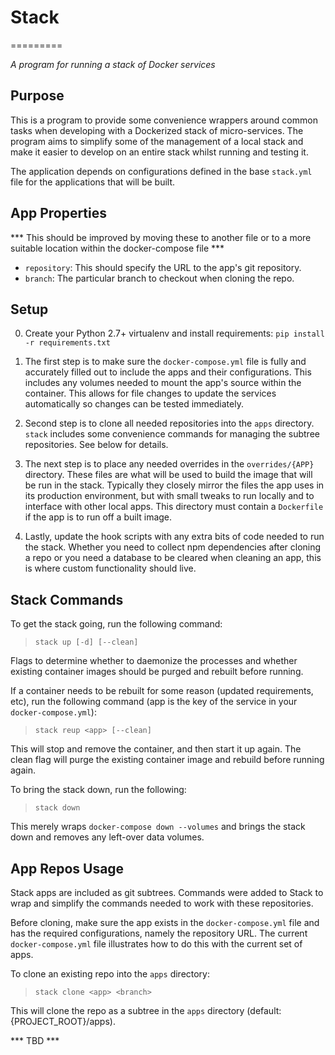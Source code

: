# Stack
=========

*A program for running a stack of Docker services*


## Purpose

This is a program to provide some convenience wrappers around common tasks
when developing with a Dockerized stack of micro-services. The program aims
to simplify some of the management of a local stack and make it easier to
develop on an entire stack whilst running and testing it.

The application depends on configurations defined in the base `stack.yml`
file for the applications that will be built.

## App Properties

*** This should be improved by moving these to another file or to a more
suitable location within the docker-compose file ***

- `repository`: This should specify the URL to the app's git repository.
- `branch`: The particular branch to checkout when cloning the repo.

## Setup

0. Create your Python 2.7+ virtualenv and install requirements:
`pip install -r requirements.txt`

1. The first step is to make sure the `docker-compose.yml` file is fully
and accurately filled out to include the apps and their configurations.
This includes any volumes needed to mount the app's source within the
container. This allows for file changes to update the services
automatically so changes can be tested immediately.

2. Second step is to clone all needed repositories into the `apps` directory.
`stack` includes some convenience commands for managing the subtree
repositories. See below for details.

3. The next step is to place any needed overrides in the `overrides/{APP}`
directory. These files are what will be used to build the image that
will be run in the stack. Typically they closely mirror the files
the app uses in its production environment, but with small tweaks to
run locally and to interface with other local apps. This directory
must contain a `Dockerfile` if the app is to run off a built image.

4. Lastly, update the hook scripts with any extra bits of code
needed to run the stack. Whether you need to collect npm
dependencies after cloning a repo or you need a database to
be cleared when cleaning an app, this is where custom functionality
should live.

## Stack Commands

To get the stack going, run the following command:

> `stack up [-d] [--clean]`

Flags to determine whether to daemonize the processes and whether existing
container images should be purged and rebuilt before running.

If a container needs to be rebuilt for some reason (updated requirements, etc),
run the following command (app is the key of the service in your `docker-compose.yml`):

> `stack reup <app> [--clean]`

This will stop and remove the container, and then start it up again. The clean
flag will purge the existing container image and rebuild before running again.

To bring the stack down, run the following:

> `stack down`

This merely wraps `docker-compose down --volumes` and brings the stack down
and removes any left-over data volumes.


## App Repos Usage

Stack apps are included as git subtrees. Commands were added to Stack to
wrap and simplify the commands needed to work with these repositories.

Before cloning, make sure the app exists in the `docker-compose.yml` file
and has the required configurations, namely the repository URL. The current
`docker-compose.yml` file illustrates how to do this with the current set
of apps.

To clone an existing repo into the `apps` directory:

> `stack clone <app> <branch>`

This will clone the repo as a subtree in the `apps` directory
(default: {PROJECT_ROOT}/apps).

*** TBD ***

